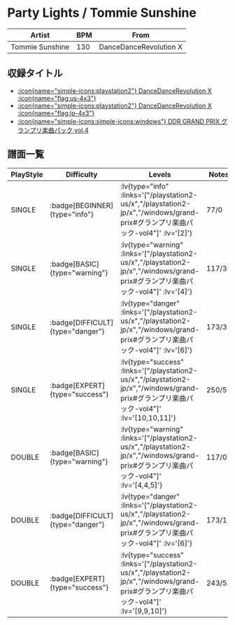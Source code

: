 # Party Lights / Tommie Sunshine

|Artist|BPM|From|
|------|---|----|
|Tommie Sunshine|130|DanceDanceRevolution X|

## 収録タイトル

- [ :icon{name="simple-icons:playstation2"} DanceDanceRevolution X :icon{name="flag:us-4x3"} ](/playstation2-us/x)
- [ :icon{name="simple-icons:playstation2"} DanceDanceRevolution X :icon{name="flag:jp-4x3"} ](/playstation2-jp/x)
- [ :icon{name="simple-icons:simple-icons:windows"} DDR GRAND PRIX グランプリ楽曲パック vol.4](/windows/grand-prix#グランプリ楽曲パック-vol4)

## 譜面一覧

|PlayStyle|Difficulty|Levels|Notes|Movie|
|---------|----------|------|-----|-----|
|SINGLE| :badge[BEGINNER]{type="info"} | :lv{type="info" :links='["/playstation2-us/x","/playstation2-jp/x","/windows/grand-prix#グランプリ楽曲パック-vol4"]' :lv='[2]'} |77/0||
|SINGLE| :badge[BASIC]{type="warning"} | :lv{type="warning" :links='["/playstation2-us/x","/playstation2-jp/x","/windows/grand-prix#グランプリ楽曲パック-vol4"]' :lv='[4]'} |117/36||
|SINGLE| :badge[DIFFICULT]{type="danger"} | :lv{type="danger" :links='["/playstation2-us/x","/playstation2-jp/x","/windows/grand-prix#グランプリ楽曲パック-vol4"]' :lv='[6]'} |173/32||
|SINGLE| :badge[EXPERT]{type="success"} | :lv{type="success" :links='["/playstation2-us/x","/playstation2-jp/x","/windows/grand-prix#グランプリ楽曲パック-vol4"]' :lv='[10,10,11]'} |250/52||
|DOUBLE| :badge[BASIC]{type="warning"} | :lv{type="warning" :links='["/playstation2-us/x","/playstation2-jp/x","/windows/grand-prix#グランプリ楽曲パック-vol4"]' :lv='[4,4,5]'} |117/0||
|DOUBLE| :badge[DIFFICULT]{type="danger"} | :lv{type="danger" :links='["/playstation2-us/x","/playstation2-jp/x","/windows/grand-prix#グランプリ楽曲パック-vol4"]' :lv='[6]'} |173/19||
|DOUBLE| :badge[EXPERT]{type="success"} | :lv{type="success" :links='["/playstation2-us/x","/playstation2-jp/x","/windows/grand-prix#グランプリ楽曲パック-vol4"]' :lv='[9,9,10]'} |243/54||
